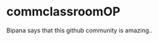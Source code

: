 # commclassroomOP

Bipana says that this github community is amazing..





























































